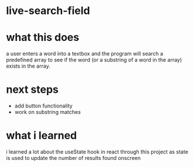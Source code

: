 # live-search-field

# what this does
a user enters a word into a textbox and the program will search a predefined array to see if the word (or a substring of a word in the array) exists in the array.

# next steps
- add button functionality
- work on substring matches

# what i learned
i learned a lot about the useState hook in react through this project as state is used to update the number of results found onscreen